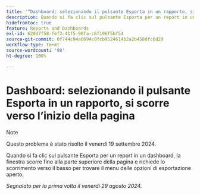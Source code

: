 ```yaml
---
title: '“Dashboard: selezionando il pulsante Esporta in un rapporto, si scorre verso l’inizio della pagina”'
description: Quando si fa clic sul pulsante Esporta per un report in un dashboard, la finestra scorre fino alla parte superiore della pagina e richiede lo scorrimento verso il basso per trovare il menu delle opzioni di esportazione aperto.
hidefromtoc: true
feature: Reports and Dashboards
exl-id: 620d7f58-fef2-41f5-90fa-c6f196f5bf54
source-git-commit: 0f744c94a0694c8fcb9524614b2a2b458dfc6d29
workflow-type: tm+mt
source-wordcount: '98'
ht-degree: 100%

---
```


# Dashboard: selezionando il pulsante Esporta in un rapporto, si scorre verso l’inizio della pagina

>[!NOTE]
>
>Questo problema è stato risolto il venerdì 19 settembre 2024.

Quando si fa clic sul pulsante Esporta per un report in un dashboard, la finestra scorre fino alla parte superiore della pagina e richiede lo scorrimento verso il basso per trovare il menu delle opzioni di esportazione aperto.

_Segnalato per la prima volta il venerdì 29 agosto 2024._
